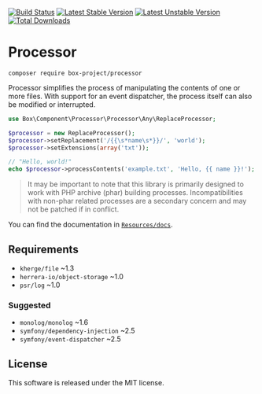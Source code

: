[![Build Status][]](https://travis-ci.org/box-project/processor)
[![Latest Stable Version][]](https://packagist.org/packages/box-project/processor)
[![Latest Unstable Version][]](https://packagist.org/packages/box-project/processor)
[![Total Downloads][]](https://packagist.org/packages/box-project/processor)

Processor
=========

    composer require box-project/processor

Processor simplifies the process of manipulating the contents of one or more
files. With support for an event dispatcher, the process itself can also be
modified or interrupted.

```php
use Box\Component\Processor\Processor\Any\ReplaceProcessor;

$processor = new ReplaceProcessor();
$processor->setReplacement('/{{\s*name\s*}}/', 'world');
$processor->setExtensions(array('txt'));

// "Hello, world!"
echo $processor->processContents('example.txt', 'Hello, {{ name }}!');
```

> It may be important to note that this library is primarily designed to work
> with PHP archive (phar) building processes. Incompatibilities with non-phar
> related processes are a secondary concern and may not be patched if in
> conflict.

You can find the documentation in [`Resources/docs`][].

Requirements
------------

- `kherge/file` ~1.3
- `herrera-io/object-storage` ~1.0
- `psr/log` ~1.0

### Suggested

- `monolog/monolog` ~1.6
- `symfony/dependency-injection` ~2.5
- `symfony/event-dispatcher` ~2.5

License
-------

This software is released under the MIT license.

[Build Status]: https://travis-ci.org/box-project/processor.png?branch=master
[Latest Stable Version]: https://poser.pugx.org/box-project/processor/v/stable.png
[Latest Unstable Version]: https://poser.pugx.org/box-project/processor/v/unstable.png
[Total Downloads]: https://poser.pugx.org/box-project/processor/downloads.png

[`Resources/docs`]: /Resources/docs/
